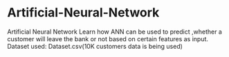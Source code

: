 # Artificial-Neural-Network
Artificial Neural Network 
Learn how ANN can be used to predict ,whether a customer will leave the bank or not based on certain features as input.
Dataset used: Dataset.csv(10K customers data is being used)
